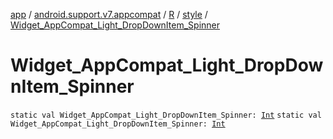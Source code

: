 [app](../../../index.md) / [android.support.v7.appcompat](../../index.md) / [R](../index.md) / [style](index.md) / [Widget_AppCompat_Light_DropDownItem_Spinner](./-widget_-app-compat_-light_-drop-down-item_-spinner.md)

# Widget_AppCompat_Light_DropDownItem_Spinner

`static val Widget_AppCompat_Light_DropDownItem_Spinner: `[`Int`](https://kotlinlang.org/api/latest/jvm/stdlib/kotlin/-int/index.html)
`static val Widget_AppCompat_Light_DropDownItem_Spinner: `[`Int`](https://kotlinlang.org/api/latest/jvm/stdlib/kotlin/-int/index.html)